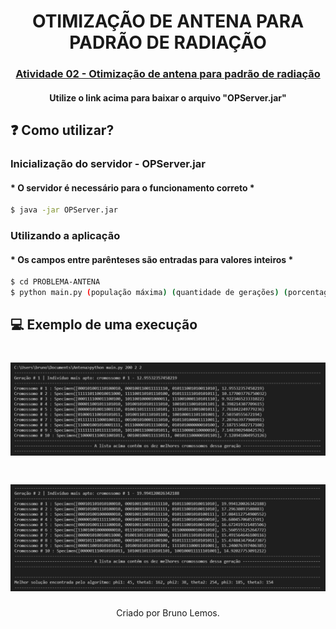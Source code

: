 <h1 align="center">
  OTIMIZAÇÃO DE ANTENA PARA PADRÃO DE RADIAÇÃO
</h1>

<h3 align="center"><a href="https://github.com/aydanomachado/mlclass/tree/master/02_Optimization">Atividade 02 - Otimização de antena para padrão de radiação</a></h3>

<h4 align="center">Utilize o link acima para baixar o arquivo "OPServer.jar"</h4>

## ❓ Como utilizar?

### Inicialização do servidor - OPServer.jar
#### * O servidor é necessário para o funcionamento correto * 
```bash
$ java -jar OPServer.jar
```

### Utilizando a aplicação
#### * Os campos entre parênteses são entradas para valores inteiros *

```bash
$ cd PROBLEMA-ANTENA
$ python main.py (população máxima) (quantidade de gerações) (porcentagem de mutação)
```

## 💻 Exemplo de uma execução

<h1 align="center">
  <img alt="" title="" src="preview/console_1.png">
</h1>

<h1 align="center">
  <img alt="" title="" src="preview/console_2.png">
</h1>

<p align="center">
  Criado por Bruno Lemos.
</p>
